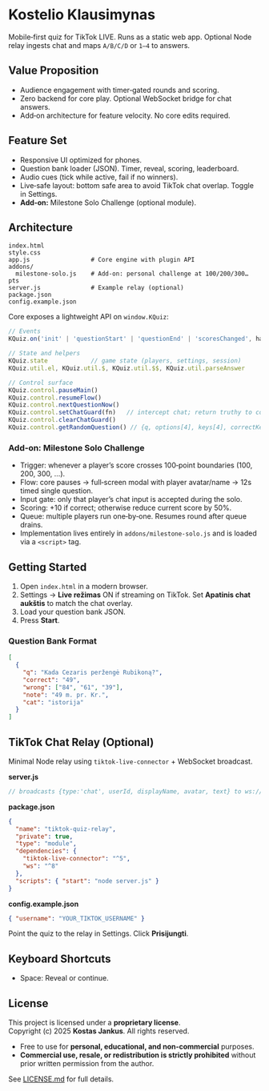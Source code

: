 # Kostelio Klausimynas

Mobile‑first quiz for TikTok LIVE. Runs as a static web app. Optional Node relay ingests chat and maps `A/B/C/D` or `1–4` to answers.

## Value Proposition
- Audience engagement with timer‑gated rounds and scoring.
- Zero backend for core play. Optional WebSocket bridge for chat answers.
- Add‑on architecture for feature velocity. No core edits required.

## Feature Set
- Responsive UI optimized for phones.
- Question bank loader (JSON). Timer, reveal, scoring, leaderboard.
- Audio cues (tick while active, fail if no winners).
- Live‑safe layout: bottom safe area to avoid TikTok chat overlap. Toggle in Settings.
- **Add‑on:** Milestone Solo Challenge (optional module).

## Architecture
```
index.html
style.css
app.js                 # Core engine with plugin API
addons/
  milestone-solo.js    # Add-on: personal challenge at 100/200/300… pts
server.js              # Example relay (optional)
package.json
config.example.json
```
Core exposes a lightweight API on `window.KQuiz`:

```js
// Events
KQuiz.on('init' | 'questionStart' | 'questionEnd' | 'scoresChanged', handler)

// State and helpers
KQuiz.state            // game state (players, settings, session)
KQuiz.util.el, KQuiz.util.$, KQuiz.util.$$, KQuiz.util.parseAnswer

// Control surface
KQuiz.control.pauseMain()
KQuiz.control.resumeFlow()
KQuiz.control.nextQuestionNow()
KQuiz.control.setChatGuard(fn)   // intercept chat; return truthy to consume
KQuiz.control.clearChatGuard()
KQuiz.control.getRandomQuestion() // {q, options[4], keys[4], correctKey, correctText}
```

### Add‑on: Milestone Solo Challenge
- Trigger: whenever a player’s score crosses 100‑point boundaries (100, 200, 300, …).
- Flow: core pauses → full‑screen modal with player avatar/name → 12s timed single question.
- Input gate: only that player’s chat input is accepted during the solo.
- Scoring: +10 if correct; otherwise reduce current score by 50%.
- Queue: multiple players run one‑by‑one. Resumes round after queue drains.
- Implementation lives entirely in `addons/milestone-solo.js` and is loaded via a `<script>` tag.

## Getting Started
1. Open `index.html` in a modern browser.
2. Settings → **Live režimas** ON if streaming on TikTok. Set **Apatinis chat aukštis** to match the chat overlay.
3. Load your question bank JSON.
4. Press **Start**.

### Question Bank Format
```json
[
  {
    "q": "Kada Cezaris peržengė Rubikoną?",
    "correct": "49",
    "wrong": ["84", "61", "39"],
    "note": "49 m. pr. Kr.",
    "cat": "istorija"
  }
]
```

## TikTok Chat Relay (Optional)
Minimal Node relay using `tiktok-live-connector` + WebSocket broadcast.

**server.js**
```js
// broadcasts {type:'chat', userId, displayName, avatar, text} to ws://localhost:8081
```

**package.json**
```json
{
  "name": "tiktok-quiz-relay",
  "private": true,
  "type": "module",
  "dependencies": {
    "tiktok-live-connector": "^5",
    "ws": "^8"
  },
  "scripts": { "start": "node server.js" }
}
```

**config.example.json**
```json
{ "username": "YOUR_TIKTOK_USERNAME" }
```

Point the quiz to the relay in Settings. Click **Prisijungti**.

## Keyboard Shortcuts
- Space: Reveal or continue.

## License

This project is licensed under a **proprietary license**.  
Copyright (c) 2025 **Kostas Jankus**. All rights reserved.

- Free to use for **personal, educational, and non-commercial** purposes.  
- **Commercial use, resale, or redistribution is strictly prohibited** without prior written permission from the author.  

See [LICENSE.md](./LICENSE.md) for full details.


